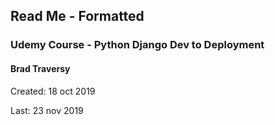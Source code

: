 Read Me - Formatted
---------------------

### Udemy Course - Python Django Dev to Deployment

#### Brad Traversy


Created:	18 oct 2019

Last:		23 nov 2019

